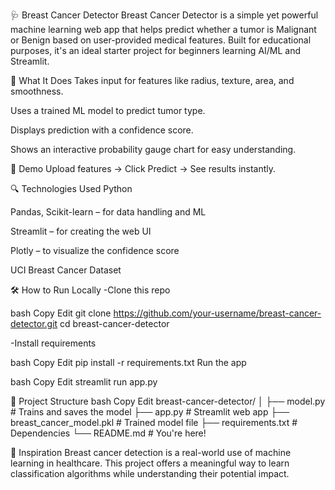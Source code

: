 🩺 Breast Cancer Detector
Breast Cancer Detector is a simple yet powerful machine learning web app that helps predict whether a tumor is Malignant or Benign based on user-provided medical features. Built for educational purposes, it's an ideal starter project for beginners learning AI/ML and Streamlit.

🧠 What It Does
Takes input for features like radius, texture, area, and smoothness.

Uses a trained ML model to predict tumor type.

Displays prediction with a confidence score.

Shows an interactive probability gauge chart for easy understanding.

🚀 Demo
Upload features → Click Predict → See results instantly.

🔍 Technologies Used
Python

Pandas, Scikit-learn – for data handling and ML

Streamlit – for creating the web UI

Plotly – to visualize the confidence score

UCI Breast Cancer Dataset

🛠️ How to Run Locally
-Clone this repo

bash
Copy
Edit
git clone https://github.com/your-username/breast-cancer-detector.git
cd breast-cancer-detector

-Install requirements

bash
Copy
Edit
pip install -r requirements.txt
Run the app

bash
Copy
Edit
streamlit run app.py

📁 Project Structure
bash
Copy
Edit
breast-cancer-detector/
│
├── model.py                # Trains and saves the model
├── app.py                  # Streamlit web app
├── breast_cancer_model.pkl # Trained model file
├── requirements.txt        # Dependencies
└── README.md               # You're here!

🎯 Inspiration
Breast cancer detection is a real-world use of machine learning in healthcare. This project offers a meaningful way to learn classification algorithms while understanding their potential impact.

